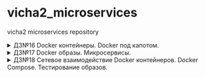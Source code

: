 # vicha2_microservices
vicha2 microservices repository
<details><summary>ДЗ№16 Docker контейнеры. Docker под капотом.</summary>

- Create VM
```
yc compute instance create \
--name docker-host \
--zone ru-central1-a \
--network-interface subnet-name=default-ru-central1-a,nat-ip-version=ipv4 \
--create-boot-disk image-folder-id=standard-images,image-family=ubuntu-1804-lts,size=15 \
--ssh-key ~/.ssh/id_rsa.pub
```
- Docker-machine
```
docker-machine create \
--driver generic \
--generic-ip-address=62.84.118.194 \
--generic-ssh-user yc-user \
--generic-ssh-key ~/.ssh/id_rsa \
docker-host

docker-machine ls
eval $(docker-machine env docker-host)
```
- Сборка образа
```
docker build -t reddit:latest .
```
- Запуск и проверка приложения
```
docker run --name reddit -d --network=host reddit:latest
docker ps
http://<your public IP>:9292/
```
- Docker HUB PUSH
```
docker login
docker images
docker tag reddit:latest vicha2/otus-reddit:1.0
docker images
docker push vicha2/otus-reddit:1.0
```
- Проверка
```
eval $(docker-machine env -u)
docker images
docker run --rm --name reddit -d -p 9292:9292 vicha2/otus-reddit:1.0
docker ps
http://<your local IP>:9292/
```
- Удаление docker-machine
```
docker-machine rm docker-host -y
yc compute instance delete docker-host
```
</details>

<details><summary>ДЗ№17 Docker образы. Микросервисы.</summary>

- Create VM
```
yc compute instance create \
--name docker-host \
--zone ru-central1-a \
--network-interface subnet-name=default-ru-central1-a,nat-ip-version=ipv4 \
--create-boot-disk image-folder-id=standard-images,image-family=ubuntu-1804-lts,size=15 \
--ssh-key ~/.ssh/id_rsa.pub
```
- RUN Docker-machine
```
docker-machine create \
--driver generic \
--generic-ip-address=<your public IP> \
--generic-ssh-user yc-user \
--generic-ssh-key ~/.ssh/id_rsa \
docker-host

docker-machine ls
eval $(docker-machine env docker-host)
```
- Сборка образов
```
docker build -t vicha2/post:1.0 ./post-py/
docker build -t vicha2/comment:1.0 ./comment/
docker build -t vicha2/ui:1.0 ./ui/
```
- Создаем сеть для приложения
```
docker network create reddit
```
- Запуск контейнеров
```
docker run -d --network=reddit --network-alias=post_db --network-alias=comment_db mongo:latest
docker run -d --network=reddit --network-alias=post vicha2/post:1.0
docker run -d --network=reddit --network-alias=comment vicha2/comment:1.0
docker run -d --network=reddit -p 9292:9292 vicha2/ui:1.0
```
- Задание со *
```
docker kill $(docker ps -q)
docker run -d --network=reddit --network-alias=post_db_2 --network-alias=comment_db_2 mongo:latest
docker run -d -e POST_DATABASE_HOST=post_db_2 --network=reddit --network-alias=post_2 vicha2/post:1.0
docker run -d -e COMMENT_DATABASE_HOST=comment_db_2 --network=reddit --network-alias=comment_2 vicha2/comment:1.0
docker run -d -e POST_SERVICE_HOST=post_2 -e COMMENT_SERVICE_HOST=comment_2 --network=reddit -p 9292:9292 vicha2/ui:1.0
```
- Пересобираем образ UI
```
docker build -t vicha2/ui:2.0 ./ui/    # from ubuntu
```
- Перезапускаем контейнеры с новой версией
```
docker kill $(docker ps -q)
docker run -d --network=reddit --network-alias=post_db --network-alias=comment_db mongo:latest
docker run -d --network=reddit --network-alias=post vicha2/post:1.0
docker run -d --network=reddit --network-alias=comment vicha2/comment:1.0
docker run -d --network=reddit -p 9292:9292 vicha2/ui:2.0
```
- Создаем volume и переподключаемся
```
docker volume create reddit_db
docker kill $(docker ps -q)
docker run -d --network=reddit --network-alias=post_db --network-alias=comment_db -v reddit_db:/data/db mongo:latest
docker run -d --network=reddit --network-alias=post vicha2/post:1.0
docker run -d --network=reddit --network-alias=comment vicha2/comment:1.0
docker run -d --network=reddit -p 9292:9292 vicha2/ui:2.0
```
- Удаление docker-machine
```
docker-machine rm docker-host -y
eval $(docker-machine env -u)
yc compute instance delete docker-host
```
</details>
<details><summary>ДЗ№18 Сетевое взаимодействие Docker контейнеров. Docker Compose. Тестирование образов.</summary>

- Создаем ВМ и подключаемся через docker-machime (см. предыдущее занятие)
- None network driver
```
docker run -it --rm --network none joffotron/docker-net-tools -c ifconfig
```
- Host network driver
```
docker run -it --rm --network host joffotron/docker-net-tools -c ifconfig
```
> Сравните вывод команды с : docker-machine ssh docker-host ifconfig

На docker-machine ip хостовой машины
- Запуск несколько раз:
```
docker run --network host -d nginx
```
> Каков результат? Что выдал docker ps? Как думаете почему?

Работать будет только первый контейнер, т.к. 80 порт на хостовой машине будет занят им.
- Bridge network driver
```
docker network create reddit --driver bridge
docker run -d --network=reddit --network-alias=post_db --network-alias=comment_db mongo:latest
docker run -d --network=reddit --network-alias=post vicha2/post:1.0
docker run -d --network=reddit --network-alias=comment vicha2/comment:1.0
docker run -d --network=reddit -p 9292:9292 vicha2/ui:1.0
```
## Docker compose
```
export USERNAME=vicha2
docker-compose up -d
docker-compose ps
```
```
version: '3.3'
services:
  post_db:
    image: mongo:3.2
    volumes:
      - post_db:/data/db
    networks:
      back_net:
        aliases:
          - comment_db
          - post_db
  ui:
    build: ./ui
    image: ${USERNAME}/ui:${TAG}
    ports:
      - ${UIPORT}:${UIPORT}/tcp
    networks:
      - front_net
  post:
    build: ./post-py
    image: ${USERNAME}/post:${TAG}
    networks:
      back_net:
        aliases:
          - post
      front_net:
        aliases:
          - post
  comment:
    build: ./comment
    image: ${USERNAME}/comment:${TAG}
    networks:
      back_net:
        aliases:
          - comment
      front_net:
        aliases:
          - comment

volumes:
  post_db:

networks:
  back_net:
  front_net:

```
> Узнайте как образуется базовое имя проекта. Можно
ли его задать? Если можно то как?

Базовое имя образуется из имени папки с проектом src_******
Изменить можно добавив параметр -p, --project-name NAME

- Задание со *

docker-compose.override.yml
```
version: '3.3'
services:
  ui:
    command: puma --debug -w 2
  comment:
    command: puma --debug -w 2
```
```
docker-compose -f docker-compose.yml -f docker-compose.override.yml up -d
```

    Name                  Command             State                    Ports                  
----------------------------------------------------------------------------------------------
src_comment_1   puma --debug -w 2             Up                                              
src_post_1      python3 post_app.py           Up                                              
src_post_db_1   docker-entrypoint.sh mongod   Up      27017/tcp                               
src_ui_1        puma --debug -w 2             Up      0.0.0.0:9292->9292/tcp,:::9292->9292/tcp

- Удаление docker-machine
```
docker-machine rm docker-host -y
eval $(docker-machine env -u)
yc compute instance delete docker-host
```
</details>
